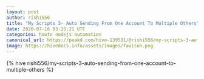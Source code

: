 ```yaml
---
layout: post
author: rishi556
title: "My Scripts 3- Auto Sending From One Account To Multiple Others"
date: 2020-07-16 03:25:21 UTC
categories: howto nodejs automation
canonical_url: https://peakd.com/hive-139531/@rishi556/my-scripts-3-auto-sending-from-one-account-to-multiple-others
image: https://hivedocs.info/assets/images/favicon.png
---
```

{% hive rishi556/my-scripts-3-auto-sending-from-one-account-to-multiple-others %}
